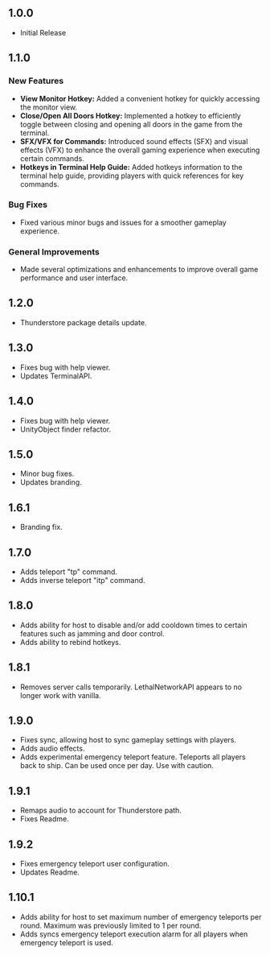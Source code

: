 ## 1.0.0

- Initial Release

## 1.1.0

### New Features

- **View Monitor Hotkey:** Added a convenient hotkey for quickly accessing the monitor view.
- **Close/Open All Doors Hotkey:** Implemented a hotkey to efficiently toggle between closing and opening all doors in the game from the terminal.
- **SFX/VFX for Commands:** Introduced sound effects (SFX) and visual effects (VFX) to enhance the overall gaming experience when executing certain commands.
- **Hotkeys in Terminal Help Guide:** Added hotkeys information to the terminal help guide, providing players with quick references for key commands.

### Bug Fixes

- Fixed various minor bugs and issues for a smoother gameplay experience.

### General Improvements

- Made several optimizations and enhancements to improve overall game performance and user interface.

## 1.2.0

- Thunderstore package details update.

## 1.3.0

- Fixes bug with help viewer.
- Updates TerminalAPI.

## 1.4.0

- Fixes bug with help viewer.
- UnityObject finder refactor.

## 1.5.0

- Minor bug fixes.
- Updates branding.

## 1.6.1

- Branding fix.

## 1.7.0

- Adds teleport "tp" command.
- Adds inverse teleport "itp" command. 

## 1.8.0

- Adds ability for host to disable and/or add cooldown times to certain features such as jamming and door control.
- Adds ability to rebind hotkeys.

## 1.8.1

- Removes server calls temporarily. LethalNetworkAPI appears to no longer work with vanilla.

## 1.9.0

- Fixes sync, allowing host to sync gameplay settings with players.
- Adds audio effects.
- Adds experimental emergency teleport feature. Teleports all players back to ship. Can be used once per day. Use with caution.

## 1.9.1

- Remaps audio to account for Thunderstore path.
- Fixes Readme.

## 1.9.2

- Fixes emergency teleport user configuration.
- Updates Readme.

## 1.10.1

- Adds ability for host to set maximum number of emergency teleports per round. Maximum was previously limited to 1 per round.
- Adds syncs emergency teleport execution alarm for all players when emergency teleport is used.



